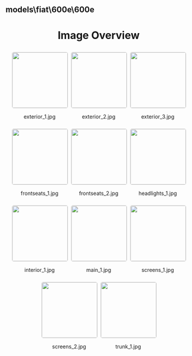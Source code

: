 ## models\fiat\600e\600e

<style>
    .image-gallery {
        display: flex;
        flex-wrap: wrap;
        gap: 10px;
        justify-content: center;
        padding: 10px;
    }
    .image-gallery img {
        width: 150px;
        height: auto;
        border: 1px solid #ddd;
        border-radius: 5px;
    }
    .image-gallery div {
        flex: 1 1 calc(33.333% - 20px); /* Three images per row on large screens */
        max-width: 150px;
        text-align: center;
    }
    @media (max-width: 768px) {
        .image-gallery div {
            flex: 1 1 calc(50% - 20px); /* Two images per row on medium screens */
        }
    }
    @media (max-width: 480px) {
        .image-gallery div {
            flex: 1 1 100%; /* One image per row on small screens */
        }
    }
</style>
<h1 style ="text-align: center;"> Image Overview </h1> <div class="image-gallery">
<div>
<img src="https://media.evkx.net/multimedia/models/fiat/600e/600e/exterior_1_st.jpg">
<p>exterior_1.jpg</p>
</div>
<div>
<img src="https://media.evkx.net/multimedia/models/fiat/600e/600e/exterior_2_st.jpg">
<p>exterior_2.jpg</p>
</div>
<div>
<img src="https://media.evkx.net/multimedia/models/fiat/600e/600e/exterior_3_st.jpg">
<p>exterior_3.jpg</p>
</div>
<div>
<img src="https://media.evkx.net/multimedia/models/fiat/600e/600e/frontseats_1_st.jpg">
<p>frontseats_1.jpg</p>
</div>
<div>
<img src="https://media.evkx.net/multimedia/models/fiat/600e/600e/frontseats_2_st.jpg">
<p>frontseats_2.jpg</p>
</div>
<div>
<img src="https://media.evkx.net/multimedia/models/fiat/600e/600e/headlights_1_st.jpg">
<p>headlights_1.jpg</p>
</div>
<div>
<img src="https://media.evkx.net/multimedia/models/fiat/600e/600e/interior_1_st.jpg">
<p>interior_1.jpg</p>
</div>
<div>
<img src="https://media.evkx.net/multimedia/models/fiat/600e/600e/main_1_st.jpg">
<p>main_1.jpg</p>
</div>
<div>
<img src="https://media.evkx.net/multimedia/models/fiat/600e/600e/screens_1_st.jpg">
<p>screens_1.jpg</p>
</div>
<div>
<img src="https://media.evkx.net/multimedia/models/fiat/600e/600e/screens_2_st.jpg">
<p>screens_2.jpg</p>
</div>
<div>
<img src="https://media.evkx.net/multimedia/models/fiat/600e/600e/trunk_1_st.jpg">
<p>trunk_1.jpg</p>
</div>
</div>
